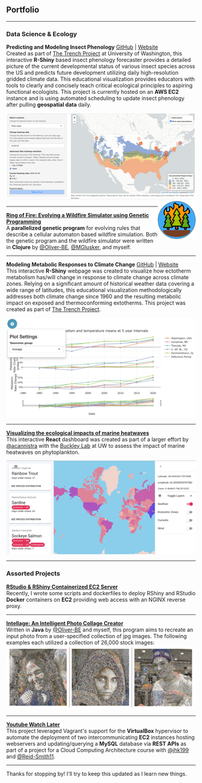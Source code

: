 ## Portfolio

---

### Data Science & Ecology

**Predicting and Modeling Insect Phenology** [GitHub](https://github.com/icaruso21/Insect-Phenology-Forecaster) | [Website](https://map.trenchproject.com/Insect-Phenology-Forecaster/)
<br>
Created as part of [The Trench Project](https://www.trenchproject.com/) at University of Washington, this interactive **R-Shiny** based insect phenology forecaster provides a detailed picture of the current developmental status of various insect species across the US and predicts future development utilizing daily high-resolution gridded climate data. This educational visualization provides educators with tools to clearly and concisely teach critical ecological principles to aspiring functional ecologists. This project is currently hosted on an **AWS EC2** instance and is using automated scheduling to update insect phenology after pulling **geospatial data** daily.

<img src="images/insect-phenology-heatmap.png?raw=true"/>

<img src="images/ring-of-fire.png?raw=true" width="20%" align="right"/>

---
**[Ring of Fire: Evolving a Wildfire Simulator using Genetic Programming](https://github.com/Oliver-BE/ring-of-fire)**
<br>
A **parallelized genetic program** for evolving rules that describe a cellular automaton based wildfire simulation. Both the genetic program and the wildfire simulator were written in **Clojure** by [@Oliver-BE](https://github.com/Oliver-BE), [@MGlusker](https://github.com/MGlusker), and myself.

---
**Modeling Metabolic Responses to Climate Change** [GitHub](https://github.com/trenchproject/Climate-Change-Metabolism) | [Website](https://map.trenchproject.com/Climate-Change-Metabolism/)
<br>
This interactive **R-Shiny** webpage was created to visualize how ectotherm metabolism has/will change in response to climate change across climate zones. Relying on a significant amount of historical weather data covering a wide range of latitudes, this educational visualization methodologically addresses both climate change since 1960 and the resulting metabolic impact on exposed and thermoconforming extotherms. This project was created as part of [The Trench Project](https://www.trenchproject.com/).   

<img src="images/climate-metabolism.png?raw=true"/>

---
**[Visualizing the ecological impacts of marine heatwaves](https://github.com/HuckleyLab/phyto-mhw)**
<br>
This interactive **React** dashboard was created as part of a larger effort by [@acannistra](https://github.com/acannistra) with the [Buckley Lab](http://faculty.washington.edu/lbuckley/) at UW to assess the impact of marine heatwaves on phytoplankton.   

<img src="images/phyto-mhw.png?raw=true"/>

---

### Assorted Projects 

**[RStudio & RShiny Containerized EC2 Server](https://github.com/trenchproject/R-Docker-Server)**
<br>
Recently, I wrote some scripts and dockerfiles to deploy RShiny and RStudio **Docker** containers on **EC2** providing web access with an NGINX reverse proxy.

---
**[Intellage: An Intelligent Photo Collage Creator](https://github.com/icaruso21/intellage)**
<br>
Written in **Java** by [@Oliver-BE](https://github.com/Oliver-BE) and myself, this program aims to recreate an input photo from a user-specified collection of jpg images. The following examples each utilized a collection of 26,000 stock images:
<img src="images/intellage-sample-new.png?raw=true"/>

---
**[Youtube Watch Later](https://github.com/icaruso21/Youtube-Watch-Later)**
<br>
This project leveraged Vagrant's support for the **VirtualBox** hypervisor to automate the deployment of two intercommunicating **EC2** instances hosting webservers and updating/querying a **MySQL** database via **REST APIs** as part of a project for a Cloud Computing Architecture course with [@jhk199](https://github.com/jhk199) and [@Reid-Smith11](https://github.com/Reid-Smith11). 

---

Thanks for stopping by! I'll try to keep this updated as I learn new things.
